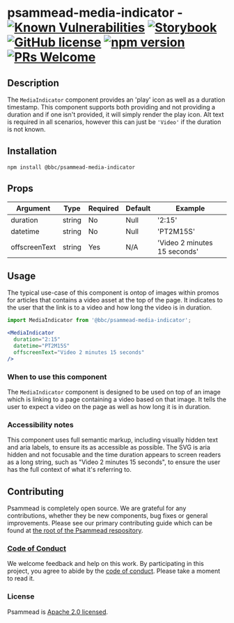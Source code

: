 # psammead-media-indicator - [![Known Vulnerabilities](https://snyk.io/test/github/bbc/psammead/badge.svg?targetFile=packages%2Fcomponents%2Fpsammead-media-indicator%2Fpackage.json)](https://snyk.io/test/github/bbc/psammead?targetFile=packages%2Fcomponents%2Fpsammead-media-indicator%2Fpackage.json) [![Storybook](https://raw.githubusercontent.com/storybooks/media-indicator/master/badge/badge-storybook.svg?sanitize=true)](https://bbc.github.io/psammead/?path=/story/media-indicator--default) [![GitHub license](https://img.shields.io/badge/license-Apache%202.0-blue.svg)](https://github.com/bbc/psammead/blob/latest/LICENSE) [![npm version](https://img.shields.io/npm/v/@bbc/psammead-media-indicator.svg)](https://www.npmjs.com/package/@bbc/psammead-media-indicator) [![PRs Welcome](https://img.shields.io/badge/PRs-welcome-brightgreen.svg)](https://github.com/bbc/psammead/blob/latest/CONTRIBUTING.md)

## Description

The `MediaIndicator` component provides an 'play' icon as well as a duration timestamp. This component supports both providing and not providing a duration and if one isn't provided, it will simply render the play icon. Alt text is required in all scenarios, however this can just be `'Video'` if the duration is not known. 

## Installation

`npm install @bbc/psammead-media-indicator`

## Props

| Argument      | Type   | Required | Default | Example                      |
| ------------- | ------ | -------- | ------- | ---------------------------- |
| duration      | string | No       | Null    | '2:15'                       |
| datetime      | string | No       | Null    | 'PT2M15S'                    |
| offscreenText | string | Yes      | N/A     | 'Video 2 minutes 15 seconds' |

## Usage

The typical use-case of this component is ontop of images within promos for articles that contains a video asset at the top of the page. It indicates to the user that the link is to a video and how long the video is in duration.

```jsx
import MediaIndicator from '@bbc/psammead-media-indicator';

<MediaIndicator
  duration="2:15"
  datetime="PT2M15S"
  offscreenText="Video 2 minutes 15 seconds"
/>
```

### When to use this component

The `MediaIndicator` component is designed to be used on top of an image which is linking to a page containing a video based on that image. It tells the user to expect a video on the page as well as how long it is in duration.

<!-- ### When not to use this component -->

### Accessibility notes

This component uses full semantic markup, including visually hidden text and aria labels, to ensure its as accessible as possible. The SVG is aria hidden and not focusable and the time duration appears to screen readers as a long string, such as "Video 2 minutes 15 seconds", to ensure the user has the full context of what it's referring to.

<!-- ## Roadmap -->

## Contributing

Psammead is completely open source. We are grateful for any contributions, whether they be new components, bug fixes or general improvements. Please see our primary contributing guide which can be found at [the root of the Psammead respository](https://github.com/bbc/psammead/blob/latest/CONTRIBUTING.md).

### [Code of Conduct](https://github.com/bbc/psammead/blob/latest/CODE_OF_CONDUCT.md)

We welcome feedback and help on this work. By participating in this project, you agree to abide by the [code of conduct](https://github.com/bbc/psammead/blob/latest/CODE_OF_CONDUCT.md). Please take a moment to read it.

### License

Psammead is [Apache 2.0 licensed](https://github.com/bbc/psammead/blob/latest/LICENSE).
